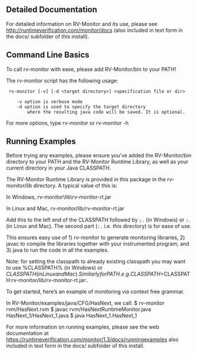 Detailed Documentation
----------------------

For detailed information on RV-Monitor and its use, please see
http://runtimeverification.com/monitor/docs (also included in text form in the docs/
subfolder of this install).


Command Line Basics
----------------------

To call rv-monitor with ease, please add RV-Monitor/bin to your PATH!

The rv-monitor script has the following usage:
	
	 rv-monitor [-v] [-d <target directory>] <specification file or dir>

    	-v option is verbose mode 
    	-d option is used to specify the target directory
        	where the resulting java code will be saved. It is optional.
    
For more options, type rv-monitor or rv-monitor -h


Running Examples
----------------------

Before trying any examples, please ensure you’ve added the RV-Monitor/bin directory to 
your PATH and the RV-Monitor Runtime Library, as well as your current directory in 
your Java CLASSPATH. 

The RV-Monitor Runtime Library is provided in this package in the rv-monitor/lib directory.
A typical value of this is:

In Windows,
  rv-monitor\lib\rv-monitor-rt.jar

In Linux and Mac,
  rv-monitor/lib/rv-monitor-rt.jar

Add this to the left end of the CLASSPATH followed by `;.` (in Windows) or `:.`
(in Linux and Mac). The second part (`:.` i.e. *this* directory) is for ease
of use.

This ensures easy use of 1) rv-monitor to generate monitoring libraries, 2) javac to compile the 
libraries together with your instrumented program, and 3) java to run the code in all the examples.

Note: for setting the classpath to already existing classpath you may want to use 
%CLASSPATH% (in Windows) or $CLASSPATH (in Linux and Mac). Similarly for PATH.
e.g. CLASSPATH=$CLASSPATH:rv-monitor/lib/rv-monitor-rt.jar:.



To get started, here’s an example of monitoring via context free grammar.

In RV-Monitor/examples/java/CFG/HasNext, we call:
$ rv-monitor rvm/HasNext.rvm
$ javac rvm/HasNextRuntimeMonitor.java HasNext_1/HasNext_1.java
$ java HasNext_1.HasNext_1

For more information on running examples, please see the web documentation at 
https://runtimeverification.com/monitor/1.3/docs/runningexamples also included in text form 
in the docs/ subfolder of this install.
